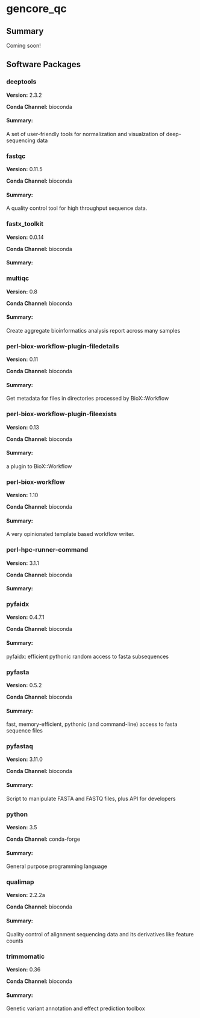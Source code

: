 # gencore_qc
## Summary

Coming soon!

## Software Packages

### deeptools
**Version:** 2.3.2

**Conda Channel:** bioconda

#### Summary:
A set of user-friendly tools for normalization and visualzation of deep-sequencing data



### fastqc
**Version:** 0.11.5

**Conda Channel:** bioconda

#### Summary:
A quality control tool for high throughput sequence data.



### fastx_toolkit
**Version:** 0.0.14

**Conda Channel:** bioconda

#### Summary:




### multiqc
**Version:** 0.8

**Conda Channel:** bioconda

#### Summary:
Create aggregate bioinformatics analysis report across many samples



### perl-biox-workflow-plugin-filedetails
**Version:** 0.11

**Conda Channel:** bioconda

#### Summary:
Get metadata for files in directories processed by BioX::Workflow



### perl-biox-workflow-plugin-fileexists
**Version:** 0.13

**Conda Channel:** bioconda

#### Summary:
a plugin to BioX::Workflow



### perl-biox-workflow
**Version:** 1.10

**Conda Channel:** bioconda

#### Summary:
A very opinionated template based workflow writer.



### perl-hpc-runner-command
**Version:** 3.1.1

**Conda Channel:** bioconda

#### Summary:




### pyfaidx
**Version:** 0.4.7.1

**Conda Channel:** bioconda

#### Summary:
pyfaidx: efficient pythonic random access to fasta subsequences



### pyfasta
**Version:** 0.5.2

**Conda Channel:** bioconda

#### Summary:
fast, memory-efficient, pythonic (and command-line) access to fasta sequence files



### pyfastaq
**Version:** 3.11.0

**Conda Channel:** bioconda

#### Summary:
Script to manipulate FASTA and FASTQ files, plus API for developers



### python
**Version:** 3.5

**Conda Channel:** conda-forge

#### Summary:
General purpose programming language



### qualimap
**Version:** 2.2.2a

**Conda Channel:** bioconda

#### Summary:
Quality control of alignment sequencing data and its derivatives like feature counts



### trimmomatic
**Version:** 0.36

**Conda Channel:** bioconda

#### Summary:
Genetic variant annotation and effect prediction toolbox



